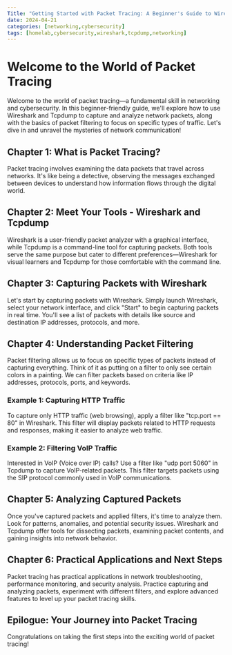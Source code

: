 ```yaml
---
Title: "Getting Started with Packet Tracing: A Beginner's Guide to Wireshark, Tcpdump, and Packet Filtering"
date: 2024-04-21
categories: [networking,cybersecurity]
tags: [homelab,cybersecurity,wireshark,tcpdump,networking]
---
```


# Welcome to the World of Packet Tracing

Welcome to the world of packet tracing—a fundamental skill in networking and cybersecurity. In this beginner-friendly guide, we'll explore how to use Wireshark and Tcpdump to capture and analyze network packets, along with the basics of packet filtering to focus on specific types of traffic. Let's dive in and unravel the mysteries of network communication!

## Chapter 1: What is Packet Tracing?

Packet tracing involves examining the data packets that travel across networks. It's like being a detective, observing the messages exchanged between devices to understand how information flows through the digital world.

## Chapter 2: Meet Your Tools - Wireshark and Tcpdump

Wireshark is a user-friendly packet analyzer with a graphical interface, while Tcpdump is a command-line tool for capturing packets. Both tools serve the same purpose but cater to different preferences—Wireshark for visual learners and Tcpdump for those comfortable with the command line.

## Chapter 3: Capturing Packets with Wireshark

Let's start by capturing packets with Wireshark. Simply launch Wireshark, select your network interface, and click "Start" to begin capturing packets in real time. You'll see a list of packets with details like source and destination IP addresses, protocols, and more.

## Chapter 4: Understanding Packet Filtering

Packet filtering allows us to focus on specific types of packets instead of capturing everything. Think of it as putting on a filter to only see certain colors in a painting. We can filter packets based on criteria like IP addresses, protocols, ports, and keywords.

### Example 1: Capturing HTTP Traffic

To capture only HTTP traffic (web browsing), apply a filter like "tcp.port == 80" in Wireshark. This filter will display packets related to HTTP requests and responses, making it easier to analyze web traffic.

### Example 2: Filtering VoIP Traffic

Interested in VoIP (Voice over IP) calls? Use a filter like "udp port 5060" in Tcpdump to capture VoIP-related packets. This filter targets packets using the SIP protocol commonly used in VoIP communications.

## Chapter 5: Analyzing Captured Packets

Once you've captured packets and applied filters, it's time to analyze them. Look for patterns, anomalies, and potential security issues. Wireshark and Tcpdump offer tools for dissecting packets, examining packet contents, and gaining insights into network behavior.

## Chapter 6: Practical Applications and Next Steps

Packet tracing has practical applications in network troubleshooting, performance monitoring, and security analysis. Practice capturing and analyzing packets, experiment with different filters, and explore advanced features to level up your packet tracing skills.

## Epilogue: Your Journey into Packet Tracing

Congratulations on taking the first steps into the exciting world of packet tracing!
